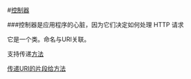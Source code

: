 #[控制器](http://codeigniter.org.cn/user_guide/general/controllers.html#passinguri)

###控制器是应用程序的心脏，因为它们决定如何处理 HTTP 请求

它是一个类。命名与URI关联。

支持传递[方法](http://codeigniter.org.cn/user_guide/general/controllers.html#functions)

[传递URI的片段给方法](http://codeigniter.org.cn/user_guide/general/controllers.html#passinguri)
